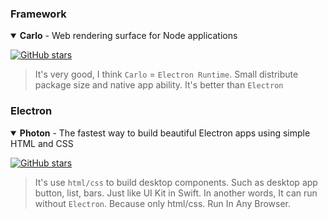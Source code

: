 ### Framework

<details open>
<summary><strong>Carlo</strong> - Web rendering surface for Node applications</summary>

[![GitHub stars](https://img.shields.io/github/stars/GoogleChromeLabs/carlo?style=flat-square)](https://github.com/GoogleChromeLabs/carlo)

> It's very good, I think `Carlo` = `Electron Runtime`.
> Small distribute package size and native app ability. It's better than `Electron`

</details>

### Electron

<details open>
<summary><strong>Photon</strong> - The fastest way to build beautiful Electron apps using simple HTML and CSS</summary>

[![GitHub stars](https://img.shields.io/github/stars/connors/photon?style=flat-square)](https://github.com/connors/photon)

> It's use `html/css` to build desktop components. Such as desktop app button, list, bars. Just like UI Kit in Swift.
> In another words, It can run without `Electron`. Because only html/css. Run In Any Browser.

</details>
